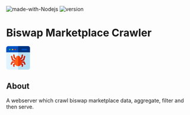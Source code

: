 ![made-with-Nodejs](https://img.shields.io/badge/nodejs-15.9.0-blue)
![version](https://img.shields.io/badge/version-1.0.0-orange)

# Biswap Marketplace Crawler

![Logo](./logo.png)

## About
A webserver which crawl biswap marketplace data, aggregate, filter and then serve. 
